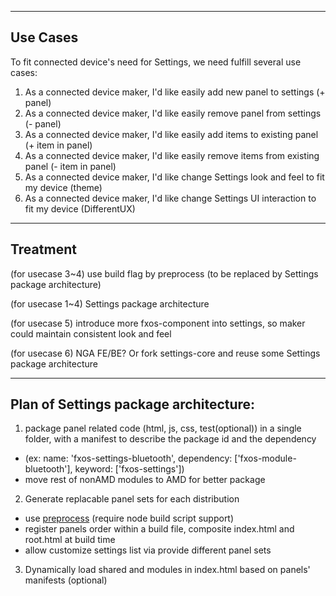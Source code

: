 ----
## Use Cases

To fit connected device's need for Settings, we need fulfill several use cases:

1. As a connected device maker, I'd like easily add new panel to settings (+ panel)
2. As a connected device maker, I'd like easily remove panel from settings (- panel)
3. As a connected device maker, I'd like easily add items to existing panel (+ item in panel)
4. As a connected device maker, I'd like easily remove items from existing panel (- item in panel)
5. As a connected device maker, I'd like change Settings look and feel to fit my device (theme)
6. As a connected device maker, I'd like change Settings UI interaction to fit my device (DifferentUX)

----
## Treatment

(for usecase 3~4) use build flag by preprocess (to be replaced by Settings package architecture)

(for usecase 1~4) Settings package architecture

(for usecase 5) introduce more fxos-component into settings, so maker could maintain consistent look and feel

(for usecase 6) NGA FE/BE? Or fork settings-core and reuse some Settings package architecture

----
## Plan of Settings package architecture:

1. package panel related code (html, js, css, test(optional)) in a single folder, with a manifest to describe the package id and the dependency
  - (ex: name: 'fxos-settings-bluetooth', dependency: ['fxos-module-bluetooth'], keyword: ['fxos-settings'])
  - move rest of nonAMD modules to AMD for better package

2. Generate replacable panel sets for each distribution
  - use [preprocess](https://github.com/jsoverson/preprocess) (require node build script support)
  - register panels order within a build file, composite index.html and root.html at build time
  - allow customize settings list via provide different panel sets

3. Dynamically load shared and modules in index.html based on panels' manifests (optional)
